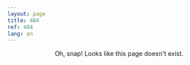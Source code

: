 ```yaml
---
layout: page
title: 404
ref: 404
lang: en
---
```


<center>Oh, snap! Looks like this page doesn't exist.</center>
